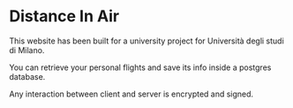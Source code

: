 # Distance In Air

This website has been built for a university project for Università degli studi di Milano.

You can retrieve your personal flights and save its info inside a postgres database.

Any interaction between client and server is encrypted and signed.
